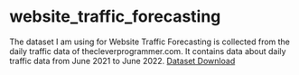 # website_traffic_forecasting
The dataset I am using for Website Traffic Forecasting is collected from the daily traffic data of thecleverprogrammer.com. It contains data about daily traffic data from June 2021 to June 2022. 
[Dataset Download](https://statso.io/forecasting-website-traffic-case-study/)
